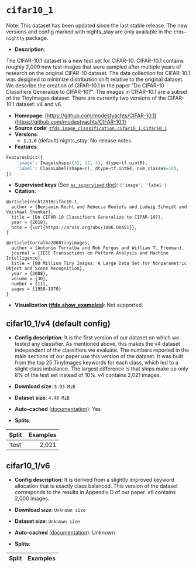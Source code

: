 <div itemscope itemtype="http://schema.org/Dataset">
  <div itemscope itemprop="includedInDataCatalog" itemtype="http://schema.org/DataCatalog">
    <meta itemprop="name" content="TensorFlow Datasets" />
  </div>

  <meta itemprop="name" content="cifar10_1" />
  <meta itemprop="description" content="The CIFAR-10.1 dataset is a new test set for CIFAR-10. CIFAR-10.1 contains roughly 2,000 new test images &#10;that were sampled after multiple years of research on the original CIFAR-10 dataset. The data collection &#10;for CIFAR-10.1 was designed to minimize distribution shift relative to the original dataset. We describe &#10;the creation of CIFAR-10.1 in the paper &quot;Do CIFAR-10 Classifiers Generalize to CIFAR-10?&quot;. &#10;The images in CIFAR-10.1 are a subset of the TinyImages dataset. &#10;There are currently two versions of the CIFAR-10.1 dataset: v4 and v6.&#10;&#10;To use this dataset:&#10;&#10;```python&#10;import tensorflow_datasets as tfds&#10;&#10;ds = tfds.load(&#x27;cifar10_1&#x27;, split=&#x27;train&#x27;)&#10;for ex in ds.take(4):&#10;  print(ex)&#10;```&#10;&#10;See [the guide](https://www.tensorflow.org/datasets/overview) for more&#10;informations on [tensorflow_datasets](https://www.tensorflow.org/datasets).&#10;&#10;" />
  <meta itemprop="url" content="https://www.tensorflow.org/datasets/catalog/cifar10_1" />
  <meta itemprop="sameAs" content="https://github.com/modestyachts/CIFAR-10.1" />
  <meta itemprop="citation" content="@article{recht2018cifar10.1,&#10;  author = {Benjamin Recht and Rebecca Roelofs and Ludwig Schmidt and Vaishaal Shankar},&#10;  title = {Do CIFAR-10 Classifiers Generalize to CIFAR-10?},&#10;  year = {2018},&#10;  note = {\url{https://arxiv.org/abs/1806.00451}},&#10;}&#10;&#10;@article{torralba2008tinyimages, &#10;  author = {Antonio Torralba and Rob Fergus and William T. Freeman}, &#10;  journal = {IEEE Transactions on Pattern Analysis and Machine Intelligence}, &#10;  title = {80 Million Tiny Images: A Large Data Set for Nonparametric Object and Scene Recognition}, &#10;  year = {2008}, &#10;  volume = {30}, &#10;  number = {11}, &#10;  pages = {1958-1970}&#10;}" />
</div>

# `cifar10_1`

Note: This dataset has been updated since the last stable release. The new
versions and config marked with
<span class="material-icons" title="Available only in the tfds-nightly package">nights_stay</span>
are only available in the `tfds-nightly` package.

*   **Description**:

The CIFAR-10.1 dataset is a new test set for CIFAR-10. CIFAR-10.1 contains
roughly 2,000 new test images that were sampled after multiple years of research
on the original CIFAR-10 dataset. The data collection for CIFAR-10.1 was
designed to minimize distribution shift relative to the original dataset. We
describe the creation of CIFAR-10.1 in the paper "Do CIFAR-10 Classifiers
Generalize to CIFAR-10?". The images in CIFAR-10.1 are a subset of the
TinyImages dataset. There are currently two versions of the CIFAR-10.1 dataset:
v4 and v6.

*   **Homepage**:
    [https://github.com/modestyachts/CIFAR-10.1](https://github.com/modestyachts/CIFAR-10.1)
*   **Source code**:
    [`tfds.image_classification.cifar10_1.Cifar10_1`](https://github.com/tensorflow/datasets/tree/master/tensorflow_datasets/image_classification/cifar10_1.py)
*   **Versions**:
    *   **`1.1.0`** (default)
        <span class="material-icons" title="Available only in the tfds-nightly package">nights_stay</span>:
        No release notes.
*   **Features**:

```python
FeaturesDict({
    'image': Image(shape=(32, 32, 3), dtype=tf.uint8),
    'label': ClassLabel(shape=(), dtype=tf.int64, num_classes=10),
})
```

*   **Supervised keys** (See
    [`as_supervised` doc](https://www.tensorflow.org/datasets/api_docs/python/tfds/load#args)):
    `('image', 'label')`
*   **Citation**:

```
@article{recht2018cifar10.1,
  author = {Benjamin Recht and Rebecca Roelofs and Ludwig Schmidt and Vaishaal Shankar},
  title = {Do CIFAR-10 Classifiers Generalize to CIFAR-10?},
  year = {2018},
  note = {\url{https://arxiv.org/abs/1806.00451}},
}

@article{torralba2008tinyimages,
  author = {Antonio Torralba and Rob Fergus and William T. Freeman},
  journal = {IEEE Transactions on Pattern Analysis and Machine Intelligence},
  title = {80 Million Tiny Images: A Large Data Set for Nonparametric Object and Scene Recognition},
  year = {2008},
  volume = {30},
  number = {11},
  pages = {1958-1970}
}
```

*   **Visualization
    ([tfds.show_examples](https://www.tensorflow.org/datasets/api_docs/python/tfds/visualization/show_examples))**:
    Not supported.

## cifar10_1/v4 (default config)

*   **Config description**: It is the first version of our dataset on which we
    tested any classifier. As mentioned above, this makes the v4 dataset
    independent of the classifiers we evaluate. The numbers reported in the main
    sections of our paper use this version of the dataset. It was built from the
    top 25 TinyImages keywords for each class, which led to a slight class
    imbalance. The largest difference is that ships make up only 8% of the test
    set instead of 10%. v4 contains 2,021 images.

*   **Download size**: `5.93 MiB`

*   **Dataset size**: `4.46 MiB`

*   **Auto-cached**
    ([documentation](https://www.tensorflow.org/datasets/performances#auto-caching)):
    Yes

*   **Splits**:

Split  | Examples
:----- | -------:
'test' | 2,021

## cifar10_1/v6

*   **Config description**: It is derived from a slightly improved keyword
    allocation that is exactly class balanced. This version of the dataset
    corresponds to the results in Appendix D of our paper. v6 contains 2,000
    images.

*   **Download size**: `Unknown size`

*   **Dataset size**: `Unknown size`

*   **Auto-cached**
    ([documentation](https://www.tensorflow.org/datasets/performances#auto-caching)):
    Unknown

*   **Splits**:

Split | Examples
:---- | -------:
